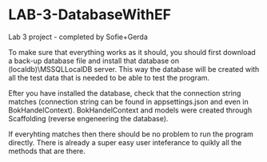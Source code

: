 # LAB-3-DatabaseWithEF

Lab 3 project - completed by Sofie+Gerda

To make sure that everything works as it should, you should first download a back-up database file and install that database on (localdb)\\MSSQLLocalDB server.
This way the database will be created with all the test data that is needed to be able to test the program.

Efter you have installed the database, check that the connection string matches (connection string can be found in appsettings.json and even in BokHandelContext).
BokHandelContext and models were created through Scaffolding (reverse engeneering the database).

If everyhting matches then there should be no problem to run the program directly. There is already a super easy user inteferance to quikly all the methods that are there.
